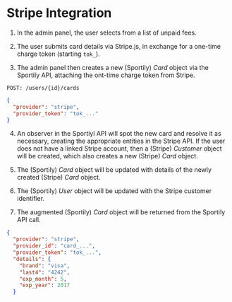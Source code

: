 # Stripe Integration

1. In the admin panel, the user selects from a list of unpaid fees.

2. The user submits card details via Stripe.js, in exchange for a one-time charge token (starting `tok_`).

3. The admin panel then creates a new (Sportily) _Card_ object via the Sportily API, attaching the ont-time charge token from Stripe.

  `POST: /users/{id}/cards`
  
  ```json
  {
    "provider": "stripe",
    "provider_token": "tok_..."
  }
  ```

4. An observer in the Sportiyl API will spot the new card and resolve it as necessary, creating the appropriate entities in the Stripe API. If the user does not have a linked Stripe account, then a (Stripe) _Customer_ object will be created, which also creates a new (Stripe) _Card_ object.

5. The (Sportily) _Card_ object will be updated with details of the newly created (Stripe) _Card_ object.

6. The (Sportily) _User_ object will be updated with the Stripe customer identifier.

7. The augmented (Sportily) _Card_ object will be returned from the Sportily API call.

  ```json
  {
    "provider": "stripe",
    "provider_id": "card_...",
    "provider_token": "tok_...",
    "details": {
      "brand": "visa",
      "last4": "4242",
      "exp_month": 5,
      "exp_year": 2017
    }
  ```
  

